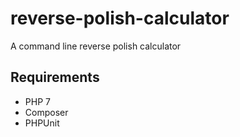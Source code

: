 # reverse-polish-calculator
A command line reverse polish calculator

## Requirements
* PHP 7
* Composer
* PHPUnit
